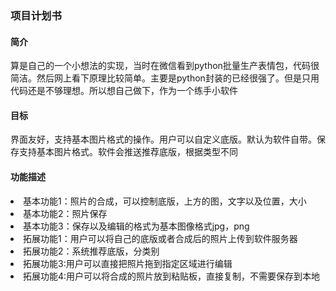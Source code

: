 <h3>项目计划书</h3>
<h4>简介</h4>
<p>算是自己的一个小想法的实现，当时在微信看到python批量生产表情包，代码很简洁。然后网上看下原理比较简单。主要是python封装的已经很强了。但是只用代码还是不够理想。所以想自己做下，作为一个练手小软件</p>
<h4>目标</h4>
<p>界面友好，支持基本图片格式的操作。用户可以自定义底版。默认为软件自带。保存支持基本图片格式。软件会推送推荐底版，根据类型不同</p>
<h4>功能描述</h4>
<ui>
<li>基本功能1：照片的合成，可以控制底版，上方的图，文字以及位置，大小</li>
<li>基本功能2：照片保存</li>
<li>基本功能3：保存以及编辑的格式为基本图像格式jpg，png</li>
<li>拓展功能1：用户可以将自己的底版或者合成后的照片上传到软件服务器</li>
<li>拓展功能2：系统推荐底版，分类别</li>
<li>拓展功能3:用户可以直接把照片拖到指定区域进行编辑</li>
<li>拓展功能4:用户可以将合成的照片放到粘贴板，直接复制，不需要保存到本地</li>
</ui>

